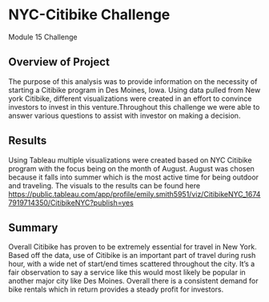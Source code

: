 # NYC-Citibike Challenge
Module 15 Challenge 

## Overview of Project
The purpose of this analysis was to provide information on the necessity of starting a Citibike program in Des Moines, Iowa. Using data pulled from New york Citibike, different visualizations were created in an effort to convince investors to invest in this venture.Throughout this challenge we were able to answer various questions to assist with investor on making a decision.

## Results
Using Tableau multiple visualizations were created based on NYC Citibike program with the focus being on the month of August. August was chosen because it falls into summer which is the most active time for being outdoor and traveling. The visuals to the results can be found here https://public.tableau.com/app/profile/emily.smith5951/viz/CitibikeNYC_16747919714350/CitibikeNYC?publish=yes
  


## Summary 
Overall Citibike has proven to be extremely essential for travel in New York. Based off the data, use of Citibike is an important part of travel during rush hour, with a wide net of start/end times scattered throughout the city. It’s a fair observation to say a service like this would most likely be popular in another major city like Des Moines. Overall there is a consistent demand for bike rentals which in return provides a steady profit for investors. 

